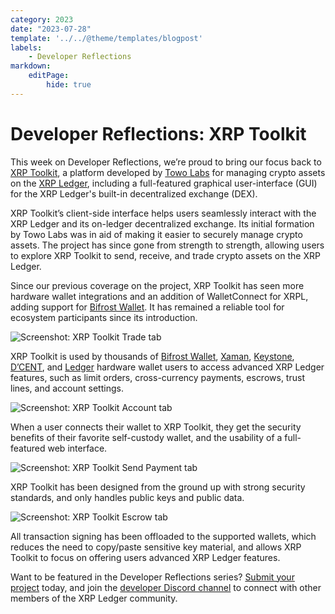 ```yaml
---
category: 2023
date: "2023-07-28"
template: '../../@theme/templates/blogpost'
labels:
    - Developer Reflections
markdown:
    editPage:
        hide: true
---
```

# Developer Reflections: XRP Toolkit

This week on Developer Reflections, we’re proud to bring our focus back to [XRP Toolkit](https://www.xrptoolkit.com/), a platform developed by [Towo Labs](https://towo.io/) for managing crypto assets on the [XRP Ledger](https://xrpl.org/), including a full-featured graphical user-interface (GUI) for the XRP Ledger's built-in decentralized exchange (DEX). 

<!-- BREAK -->

XRP Toolkit’s client-side interface helps users seamlessly interact with the XRP Ledger and its on-ledger decentralized exchange. Its initial formation by Towo Labs was in aid of making it easier to securely manage crypto assets. The project has since gone from strength to strength, allowing users to explore XRP Toolkit to send, receive, and trade crypto assets on the XRP Ledger.

Since our previous coverage on the project, XRP Toolkit has seen more hardware wallet integrations and an addition of WalletConnect for XRPL, adding support for [Bifrost Wallet](https://bifrostwallet.com/). It has remained a reliable tool for ecosystem participants since its introduction.

![Screenshot: XRP Toolkit Trade tab](/blog/img/dev-reflections-xrp-toolkit-trade-tab.png)

XRP Toolkit is used by thousands of [Bifrost Wallet](https://bifrostwallet.com/), [Xaman](https://xaman.app/), [Keystone](https://keyst.one/), [D’CENT](https://dcentwallet.com/), and [Ledger](https://www.ledger.com/) hardware wallet users to access advanced XRP Ledger features, such as limit orders, cross-currency payments, escrows, trust lines, and account settings. 

![Screenshot: XRP Toolkit Account tab](/blog/img/dev-reflections-xrp-toolkit-account-tab.png)

When a user connects their wallet to XRP Toolkit, they get the security benefits of their favorite self-custody wallet, and the usability of a full-featured web interface.

![Screenshot: XRP Toolkit Send Payment tab](/blog/img/dev-reflections-xrp-toolkit-send-payment-tab.png)

XRP Toolkit has been designed from the ground up with strong security standards, and only handles public keys and public data.

![Screenshot: XRP Toolkit Escrow tab](/blog/img/dev-reflections-xrp-toolkit-escrow-tab.png)

All transaction signing has been offloaded to the supported wallets, which reduces the need to copy/paste sensitive key material, and allows XRP Toolkit to focus on offering users advanced XRP Ledger features.

Want to be featured in the Developer Reflections series? [Submit your project](https://xrpl.org/contribute.html#xrpl-blog) today, and join the [developer Discord channel](https://discord.gg/sfX3ERAMjH) to connect with other members of the XRP Ledger community.

